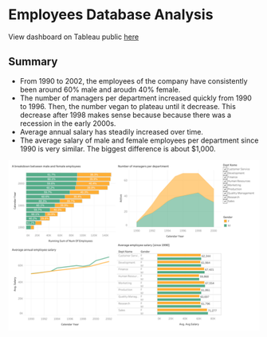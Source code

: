 # Employees Database Analysis

View dashboard on Tableau public [here](https://public.tableau.com/profile/elaine2327#!/vizhome/employees_15825290635430/Dashboard1)

## Summary
* From 1990 to 2002, the employees of the company have consistently been around 60% male and aroudn 40% female.
* The number of managers per department increased quickly from 1990 to 1996. Then, the number vegan to plateau until it decrease. This decrease after 1998 makes sense because because there was a recession in the early 2000s.
* Average annual salary has steadily increased over time.
* The average salary of male and female employees per department since 1990 is very similar. The biggest difference is about $1,000.

![Dashboard](https://github.com/kimela1/SQL/blob/master/Employees/Dashboard.png)
